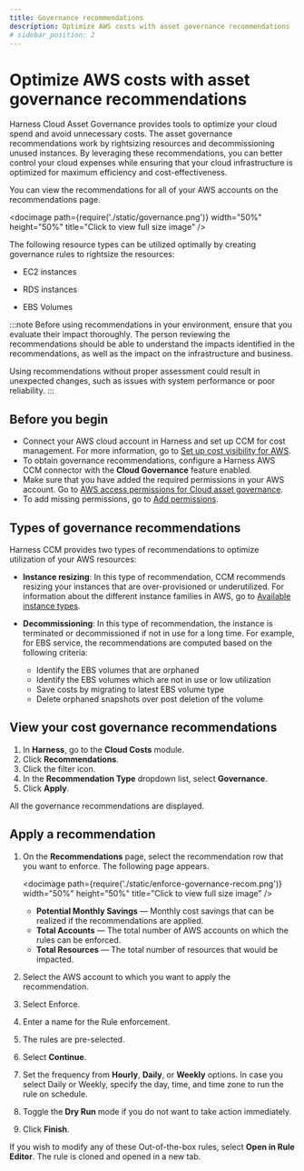 ```yaml
---
title: Governance recommendations
description: Optimize AWS costs with asset governance recommendations
# sidebar_position: 2
---
```


# Optimize AWS costs with asset governance recommendations

Harness Cloud Asset Governance provides tools to optimize your cloud spend and avoid unnecessary costs. The asset governance recommendations work by rightsizing resources and decommissioning unused instances. By leveraging these recommendations, you can better control your cloud expenses while ensuring that your cloud infrastructure is optimized for maximum efficiency and cost-effectiveness.

You can view the recommendations for all of your AWS accounts on the recommendations page.

   <docimage path={require('./static/governance.png')} width="50%" height="50%" title="Click to view full size image" />

The following resource types can be utilized optimally by creating governance rules to rightsize the resources:

- EC2 instances

- RDS instances 

- EBS Volumes 

:::note
Before using recommendations in your environment, ensure that you evaluate their impact thoroughly. The person reviewing the recommendations should be able to understand the impacts identified in the recommendations, as well as the impact on the infrastructure and business.

Using recommendations without proper assessment could result in unexpected changes, such as issues with system performance or poor reliability.
:::

## Before you begin

* Connect your AWS cloud account in Harness and set up CCM for cost management. For more information, go to [Set up cost visibility for AWS](../../get-started/onboarding-guide/set-up-cost-visibility-for-aws.md).
* To obtain governance recommendations, configure a Harness AWS CCM connector with the **Cloud Governance** feature enabled.
* Make sure that you have added the required permissions in your AWS account. Go to [AWS access permissions for Cloud asset governance](../../get-started/onboarding-guide/set-up-cost-visibility-for-aws.md#cloud-asset-governance-rules).
* To add missing permissions, go to [Add permissions](../../get-started/onboarding-guide/set-up-cost-visibility-for-aws.md#add-permissions).


## Types of governance recommendations

Harness CCM provides two types of recommendations to optimize utilization of your AWS resources:

* **Instance resizing**: In this type of recommendation, CCM recommends resizing your instances that are over-provisioned or underutilized. For information about the different instance families in AWS, go to [Available instance types](https://docs.aws.amazon.com/AWSEC2/latest/WindowsGuide/instance-types.html#AvailableInstanceTypes). 

* **Decommissioning**: In this type of recommendation, the instance is terminated or decommissioned if not in use for a long time. For example, for EBS service, the recommendations are computed based on the following criteria:

  - Identify the EBS volumes that are orphaned
  - Identify the EBS volumes which are not in use or low utilization
  - Save costs by migrating to latest EBS volume type 
  - Delete orphaned snapshots over post deletion of the volume
 
## View your cost governance recommendations

1. In **Harness**, go to the **Cloud Costs** module.
2. Click **Recommendations**.
3. Click the filter icon.
4. In the **Recommendation Type** dropdown list, select **Governance**.
5. Click **Apply**. 

  All the governance recommendations are displayed.   

## Apply a recommendation

1. On the **Recommendations** page, select the recommendation row that you want to enforce. The following page appears.

    <docimage path={require('./static/enforce-governance-recom.png')} width="50%" height="50%" title="Click to view full size image" />

    * **Potential Monthly Savings** — Monthly cost savings that can be realized if the recommendations are applied.
    * **Total Accounts** — The total number of AWS accounts on which the rules can be enforced.
    * **Total Resources** — The total number of resources that would be impacted.
2. Select the AWS account to which you want to apply the recommendation.
3. Select Enforce.
4. Enter a name for the Rule enforcement.
5. The rules are pre-selected.
6. Select **Continue**.
7. Set the frequency from **Hourly**, **Daily**, or **Weekly** options. In case you select Daily or Weekly, specify the day, time, and time zone to run the rule on schedule.
8. Toggle the **Dry Run** mode if you do not want to take action immediately.
9. Click **Finish**. 
   
If you wish to modify any of these Out-of-the-box rules, select **Open in Rule Editor**.
  The rule is cloned and opened in a new tab.

